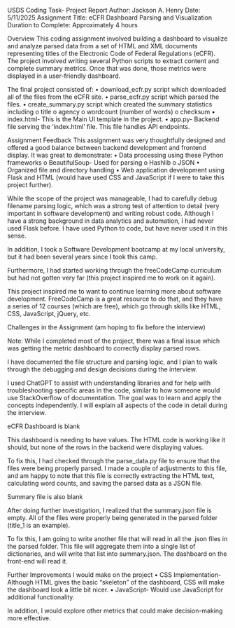 USDS Coding Task- Project Report
Author: Jackson A. Henry
Date: 5/11/2025
Assignment Title: eCFR Dashboard Parsing and Visualization
Duration to Complete: Approximately 4 hours

Overview
This coding assignment involved building a dashboard to visualize and analyze parsed data from a set of HTML and XML documents representing titles of the Electronic Code of Federal Regulations (eCFR). The project involved writing several Python scripts to extract content and complete summary metrics. Once that was done, those metrics were displayed in a user-friendly dashboard. 

The final project consisted of: 
•	download_ecfr.py script which downloaded all of the files from the eCFR site. 
•	parse_ecfr.py script which parsed the files. 
•	create_summary.py script which created the summary statistics including
o	title
o	agency
o	wordcount (number of words)
o	checksum
•	index.html- This is the Main UI template in the project. 
•	app.py- Backend file serving the ‘index.html’ file. This file handles API endpoints. 


Assignment Feedback
This assignment was very thoughtfully designed and offered a good balance between backend development and frontend display. It was great to demonstrate: 
•	Data processing using these Python frameworks
o	BeautifulSoup- Used for parsing
o	Hashlib
o	JSON
•	Organized file and directory handling
•	Web application development using Flask and HTML (would have used CSS and JavaScript if I were to take this project further). 

While the scope of the project was manageable, I had to carefully debug filename parsing logic, which was a strong test of attention to detail (very important in software development) and writing robust code.
Although I have a strong background in data analytics and automation, I had never used Flask before. I have used Python to code, but have never used it in this sense. 

In addition, I took a Software Development bootcamp at my local university, but it had been several years since I took this camp. 

Furthermore, I had started working through the freeCodeCamp curriculum but had not gotten very far (this project inspired me to work on it again).  

This project inspired me to want to continue learning more about software development. FreeCodeCamp is a great resource to do that, and they have a series of 12 courses (which are free), which go through skills like HTML, CSS, JavaScript, jQuery, etc. 

Challenges in the Assignment (am hoping to fix before the interview)

Note: While I completed most of the project, there was a final issue which was getting the metric dashboard to correctly display parsed rows. 

I have documented the file structure and parsing logic, and I plan to walk through the debugging and design decisions during the interview. 

I used ChatGPT to assist with understanding libraries and for help with troubleshooting specific areas in the code, similar to how someone would use StackOverflow of documentation. The goal was to learn and apply the concepts independently. I will explain all aspects of the code in detail during the interview.   

eCFR Dashboard is blank
 
This dashboard is needing to have values. The HTML code is working like it should, but none of the rows in the backend were displaying values. 

To fix this, I had checked through the parse_data.py file to ensure that the files were being properly parsed. I made a couple of adjustments to this file, and am happy to note that this file is correctly extracting the HTML text, calculating word counts, and saving the parsed data as a JSON file. 

Summary file is also blank
 
After doing further investigation, I realized that the summary.json file is empty. 
All of the files were properly being generated in the parsed folder (title_1 is an example). 
 

To fix this, I am going to write another file that will read in all the .json files in the parsed folder. This file will aggregate them into a single list of dictionaries, and will write that list into summary.json. The dashboard on the front-end will read it. 


Further Improvements I would make on the project
•	CSS Implementation- Although HTML gives the basic “skeleton” of the dashboard, CSS will make the dashboard look a little bit nicer. 
•	JavaScript- Would use JavaScript for additional functionality. 

In addition, I would explore other metrics that could make decision-making more effective.  
